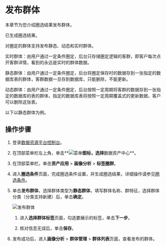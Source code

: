 # 发布群体

本章节为您介绍圈选结果发布群体。

已生成圈选结果。

对圈定的群体支持发布静态、动态和实时群体。

实时群体：由用户通过一定条件圈定，后台只存储圈定逻辑的客群，即客户每次点开客群详情，看到的永远是实时的群体数据。

静态群体：由用户通过一定条件圈定，后台将圈定保存时的数据存到一张指定的数据库表的群体，客群数据一旦存到数据库，只能删除，不能更新。

动态群体：由用户通过一定条件圈定，后台按照一定周期将客群的数据存到一张指定的数据库的表的群体，指定的数据库表将按照一定周期覆盖式的更新数据，客户可以删除这张表。

以下以静态群体为例。

## 操作步骤

1.  登录[数据资源平台控制台](https://dataq.console.aliyun.com)。

2.  在顶部菜单栏左上角，单击**![菜单](https://static-aliyun-doc.oss-accelerate.aliyuncs.com/assets/img/zh-CN/6504337061/p188771.png)**图标，选择**数据资产中心**。

3.  在顶部菜单栏，单击**资产应用** \> **画像分析** \> **标签圈群**。

4.  进入**圈选条件**页面，完成圈选条件设置，并生成圈选结果，详细操作请参见[圈选条件](/cn.zh-CN/用户指南/数据资产中心/画像分析/标签圈群/圈选条件.md)。

5.  单击**发布群体**，选择群体类型为**静态群体**，填写群体名称、群特征，选择群体分类（分类支持新建）后，单击**确定**。

    ![发布群体](https://static-aliyun-doc.oss-accelerate.aliyuncs.com/assets/img/zh-CN/9617160161/p212048.png)

    1.  进入**选择群体标签**页面，勾选要展示的标签，单击**下一步**。

    2.  核对信息无误后，单击**保存**。

6.  发布成功后，进入**画像分析** \> **群体管理** \> **群体列表**页面，查看发布的群体。


